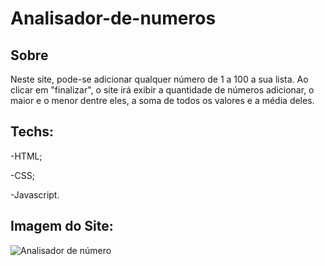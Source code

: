# Analisador-de-numeros
## Sobre
Neste site, pode-se adicionar qualquer número de 1 a 100 a sua lista. Ao clicar em "finalizar", o site irá exibir a quantidade de números adicionar, o maior e o menor dentre eles,
a soma de todos os valores e a média deles.
## Techs:
-HTML;

-CSS;

-Javascript.

## Imagem do Site: 
![Analisador de número](https://github.com/CaioVictor3/Analisador-de-numeros/assets/122123292/a61b125b-ad9d-4f7f-9be5-65f5dfb81709)
